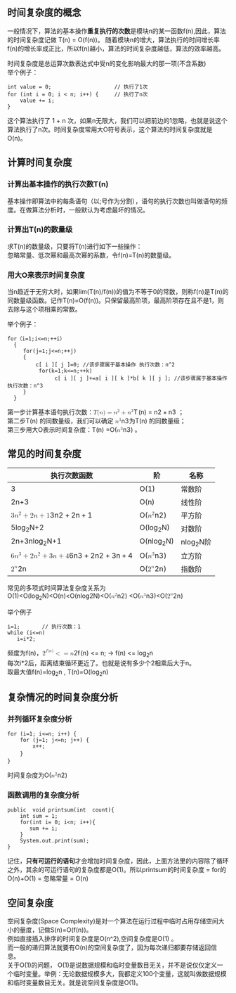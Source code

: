 <!DOCTYPE html>
<html>

<head>
  <meta charset="utf-8">
  <meta name="viewport" content="width=device-width, initial-scale=1.0">
  <title>时间复杂度和空间复杂度</title>
  <link rel="stylesheet" href="https://stackedit.io/style.css" />
</head>

<body class="stackedit">
  <div class="stackedit__html"><h2 id="时间复杂度的概念">时间复杂度的概念</h2>
<p>一般情况下，算法的基本操作<strong>重复执行的次数</strong>是模块n的某一函数f(n),因此，算法的时间复杂度记做 T(n) = O(f(n))。 随着模块n的增大，算法执行的时间增长率f(n)的增长率成正比，所以f(n)越小，算法的时间复杂度越低，算法的效率越高。</p>
<p>时间复杂度是总运算次数表达式中受n的变化影响最大的那一项(不含系数)<br>
举个例子：</p>
<pre><code>int value = 0;                    // 执行了1次
for (int i = 0; i &lt; n; i++) {     // 执行了n次
    value += i;
}
</code></pre>
<p>这个算法执行了 1 + n 次，如果n无限大，我们可以把前边的1忽略，也就是说这个算法执行了n次。时间复杂度常用大O符号表示，这个算法的时间复杂度就是O(n)。</p>
<h2 id="计算时间复杂度">计算时间复杂度</h2>
<h3 id="计算出基本操作的执行次数tn">计算出基本操作的执行次数T(n)</h3>
<p>基本操作即算法中的每条语句（以;号作为分割），语句的执行次数也叫做语句的频度。在做算法分析时，一般默认为考虑最坏的情况。</p>
<h3 id="计算出tn的数量级">计算出T(n)的数量级</h3>
<p>求T(n)的数量级，只要将T(n)进行如下一些操作：<br>
忽略常量、低次幂和最高次幂的系数，令f(n)=T(n)的数量级。</p>
<h3 id="用大o来表示时间复杂度">用大O来表示时间复杂度</h3>
<p>当n趋近于无穷大时，如果lim(T(n)/f(n))的值为不等于0的常数，则称f(n)是T(n)的同数量级函数。记作T(n)=O(f(n))。只保留最高阶项，最高阶项存在且不是1，则去除与这个项相乘的常数。</p>
<p>举个例子：</p>
<pre><code>for（i=1;i&lt;=n;++i）
  {
     for(j=1;j&lt;=n;++j)
     {
         c[ i ][ j ]=0; //该步骤属于基本操作 执行次数：n^2
          for(k=1;k&lt;=n;++k)
               c[ i ][ j ]+=a[ i ][ k ]*b[ k ][ j ]; //该步骤属于基本操作 执行次数：n^3
     }
  }
</code></pre>
<p>第一步计算基本语句执行次数：<span class="katex--inline"><span class="katex"><span class="katex-mathml"><math><semantics><mrow><mi>T</mi><mo stretchy="false">(</mo><mi>n</mi><mo stretchy="false">)</mo><mo>=</mo><msup><mi>n</mi><mn>2</mn></msup><mo>+</mo><msup><mi>n</mi><mn>3</mn></msup></mrow><annotation encoding="application/x-tex">T(n) = n^{2}+n^{3}</annotation></semantics></math></span><span class="katex-html" aria-hidden="true"><span class="base"><span class="strut" style="height: 1em; vertical-align: -0.25em;"></span><span class="mord mathdefault" style="margin-right: 0.13889em;">T</span><span class="mopen">(</span><span class="mord mathdefault">n</span><span class="mclose">)</span><span class="mspace" style="margin-right: 0.277778em;"></span><span class="mrel">=</span><span class="mspace" style="margin-right: 0.277778em;"></span></span><span class="base"><span class="strut" style="height: 0.897438em; vertical-align: -0.08333em;"></span><span class="mord"><span class="mord mathdefault">n</span><span class="msupsub"><span class="vlist-t"><span class="vlist-r"><span class="vlist" style="height: 0.814108em;"><span class="" style="top: -3.063em; margin-right: 0.05em;"><span class="pstrut" style="height: 2.7em;"></span><span class="sizing reset-size6 size3 mtight"><span class="mord mtight"><span class="mord mtight">2</span></span></span></span></span></span></span></span></span><span class="mspace" style="margin-right: 0.222222em;"></span><span class="mbin">+</span><span class="mspace" style="margin-right: 0.222222em;"></span></span><span class="base"><span class="strut" style="height: 0.814108em; vertical-align: 0em;"></span><span class="mord"><span class="mord mathdefault">n</span><span class="msupsub"><span class="vlist-t"><span class="vlist-r"><span class="vlist" style="height: 0.814108em;"><span class="" style="top: -3.063em; margin-right: 0.05em;"><span class="pstrut" style="height: 2.7em;"></span><span class="sizing reset-size6 size3 mtight"><span class="mord mtight"><span class="mord mtight">3</span></span></span></span></span></span></span></span></span></span></span></span></span> ；<br>
第二步T(n) 的同数量级，我们可以确定 <span class="katex--inline"><span class="katex"><span class="katex-mathml"><math><semantics><mrow><msup><mi>n</mi><mn>3</mn></msup></mrow><annotation encoding="application/x-tex">n^{3}</annotation></semantics></math></span><span class="katex-html" aria-hidden="true"><span class="base"><span class="strut" style="height: 0.814108em; vertical-align: 0em;"></span><span class="mord"><span class="mord mathdefault">n</span><span class="msupsub"><span class="vlist-t"><span class="vlist-r"><span class="vlist" style="height: 0.814108em;"><span class="" style="top: -3.063em; margin-right: 0.05em;"><span class="pstrut" style="height: 2.7em;"></span><span class="sizing reset-size6 size3 mtight"><span class="mord mtight"><span class="mord mtight">3</span></span></span></span></span></span></span></span></span></span></span></span></span>为T(n) 的同数量级；<br>
第三步用大O表示时间复杂度：T(n) =O(<span class="katex--inline"><span class="katex"><span class="katex-mathml"><math><semantics><mrow><msup><mi>n</mi><mn>3</mn></msup></mrow><annotation encoding="application/x-tex">n^{3}</annotation></semantics></math></span><span class="katex-html" aria-hidden="true"><span class="base"><span class="strut" style="height: 0.814108em; vertical-align: 0em;"></span><span class="mord"><span class="mord mathdefault">n</span><span class="msupsub"><span class="vlist-t"><span class="vlist-r"><span class="vlist" style="height: 0.814108em;"><span class="" style="top: -3.063em; margin-right: 0.05em;"><span class="pstrut" style="height: 2.7em;"></span><span class="sizing reset-size6 size3 mtight"><span class="mord mtight"><span class="mord mtight">3</span></span></span></span></span></span></span></span></span></span></span></span></span>) 。</p>
<h2 id="常见的时间复杂度">常见的时间复杂度</h2>

<table>
<thead>
<tr>
<th>执行次数函数</th>
<th>阶</th>
<th>名称</th>
</tr>
</thead>
<tbody>
<tr>
<td>3</td>
<td>O(1)</td>
<td>常数阶</td>
</tr>
<tr>
<td>2n+3</td>
<td>O(n)</td>
<td>线性阶</td>
</tr>
<tr>
<td><span class="katex--inline"><span class="katex"><span class="katex-mathml"><math><semantics><mrow><mn>3</mn><msup><mi>n</mi><mn>2</mn></msup><mo>+</mo><mn>2</mn><mi>n</mi><mo>+</mo><mn>1</mn></mrow><annotation encoding="application/x-tex">3n^{2}+2n+1</annotation></semantics></math></span><span class="katex-html" aria-hidden="true"><span class="base"><span class="strut" style="height: 0.897438em; vertical-align: -0.08333em;"></span><span class="mord">3</span><span class="mord"><span class="mord mathdefault">n</span><span class="msupsub"><span class="vlist-t"><span class="vlist-r"><span class="vlist" style="height: 0.814108em;"><span class="" style="top: -3.063em; margin-right: 0.05em;"><span class="pstrut" style="height: 2.7em;"></span><span class="sizing reset-size6 size3 mtight"><span class="mord mtight"><span class="mord mtight">2</span></span></span></span></span></span></span></span></span><span class="mspace" style="margin-right: 0.222222em;"></span><span class="mbin">+</span><span class="mspace" style="margin-right: 0.222222em;"></span></span><span class="base"><span class="strut" style="height: 0.72777em; vertical-align: -0.08333em;"></span><span class="mord">2</span><span class="mord mathdefault">n</span><span class="mspace" style="margin-right: 0.222222em;"></span><span class="mbin">+</span><span class="mspace" style="margin-right: 0.222222em;"></span></span><span class="base"><span class="strut" style="height: 0.64444em; vertical-align: 0em;"></span><span class="mord">1</span></span></span></span></span></td>
<td>O(<span class="katex--inline"><span class="katex"><span class="katex-mathml"><math><semantics><mrow><msup><mi>n</mi><mn>2</mn></msup></mrow><annotation encoding="application/x-tex">n^{2}</annotation></semantics></math></span><span class="katex-html" aria-hidden="true"><span class="base"><span class="strut" style="height: 0.814108em; vertical-align: 0em;"></span><span class="mord"><span class="mord mathdefault">n</span><span class="msupsub"><span class="vlist-t"><span class="vlist-r"><span class="vlist" style="height: 0.814108em;"><span class="" style="top: -3.063em; margin-right: 0.05em;"><span class="pstrut" style="height: 2.7em;"></span><span class="sizing reset-size6 size3 mtight"><span class="mord mtight"><span class="mord mtight">2</span></span></span></span></span></span></span></span></span></span></span></span></span>)</td>
<td>平方阶</td>
</tr>
<tr>
<td>5log<sub>2</sub>N+2</td>
<td>O(log<sub>2</sub>N)</td>
<td>对数阶</td>
</tr>
<tr>
<td>2n+3nlog<sub>2</sub>N+1</td>
<td>O(nlog<sub>2</sub>N)</td>
<td>nlog<sub>2</sub>N阶</td>
</tr>
<tr>
<td><span class="katex--inline"><span class="katex"><span class="katex-mathml"><math><semantics><mrow><mn>6</mn><msup><mi>n</mi><mn>3</mn></msup><mo>+</mo><mn>2</mn><msup><mi>n</mi><mn>2</mn></msup><mo>+</mo><mn>3</mn><mi>n</mi><mo>+</mo><mn>4</mn></mrow><annotation encoding="application/x-tex">6n^{3}+2n^{2}+3n+4</annotation></semantics></math></span><span class="katex-html" aria-hidden="true"><span class="base"><span class="strut" style="height: 0.897438em; vertical-align: -0.08333em;"></span><span class="mord">6</span><span class="mord"><span class="mord mathdefault">n</span><span class="msupsub"><span class="vlist-t"><span class="vlist-r"><span class="vlist" style="height: 0.814108em;"><span class="" style="top: -3.063em; margin-right: 0.05em;"><span class="pstrut" style="height: 2.7em;"></span><span class="sizing reset-size6 size3 mtight"><span class="mord mtight"><span class="mord mtight">3</span></span></span></span></span></span></span></span></span><span class="mspace" style="margin-right: 0.222222em;"></span><span class="mbin">+</span><span class="mspace" style="margin-right: 0.222222em;"></span></span><span class="base"><span class="strut" style="height: 0.897438em; vertical-align: -0.08333em;"></span><span class="mord">2</span><span class="mord"><span class="mord mathdefault">n</span><span class="msupsub"><span class="vlist-t"><span class="vlist-r"><span class="vlist" style="height: 0.814108em;"><span class="" style="top: -3.063em; margin-right: 0.05em;"><span class="pstrut" style="height: 2.7em;"></span><span class="sizing reset-size6 size3 mtight"><span class="mord mtight"><span class="mord mtight">2</span></span></span></span></span></span></span></span></span><span class="mspace" style="margin-right: 0.222222em;"></span><span class="mbin">+</span><span class="mspace" style="margin-right: 0.222222em;"></span></span><span class="base"><span class="strut" style="height: 0.72777em; vertical-align: -0.08333em;"></span><span class="mord">3</span><span class="mord mathdefault">n</span><span class="mspace" style="margin-right: 0.222222em;"></span><span class="mbin">+</span><span class="mspace" style="margin-right: 0.222222em;"></span></span><span class="base"><span class="strut" style="height: 0.64444em; vertical-align: 0em;"></span><span class="mord">4</span></span></span></span></span></td>
<td>O(<span class="katex--inline"><span class="katex"><span class="katex-mathml"><math><semantics><mrow><msup><mi>n</mi><mn>3</mn></msup></mrow><annotation encoding="application/x-tex">n^{3}</annotation></semantics></math></span><span class="katex-html" aria-hidden="true"><span class="base"><span class="strut" style="height: 0.814108em; vertical-align: 0em;"></span><span class="mord"><span class="mord mathdefault">n</span><span class="msupsub"><span class="vlist-t"><span class="vlist-r"><span class="vlist" style="height: 0.814108em;"><span class="" style="top: -3.063em; margin-right: 0.05em;"><span class="pstrut" style="height: 2.7em;"></span><span class="sizing reset-size6 size3 mtight"><span class="mord mtight"><span class="mord mtight">3</span></span></span></span></span></span></span></span></span></span></span></span></span>)</td>
<td>立方阶</td>
</tr>
<tr>
<td><span class="katex--inline"><span class="katex"><span class="katex-mathml"><math><semantics><mrow><msup><mn>2</mn><mi>n</mi></msup></mrow><annotation encoding="application/x-tex">2^{n}</annotation></semantics></math></span><span class="katex-html" aria-hidden="true"><span class="base"><span class="strut" style="height: 0.664392em; vertical-align: 0em;"></span><span class="mord"><span class="mord">2</span><span class="msupsub"><span class="vlist-t"><span class="vlist-r"><span class="vlist" style="height: 0.664392em;"><span class="" style="top: -3.063em; margin-right: 0.05em;"><span class="pstrut" style="height: 2.7em;"></span><span class="sizing reset-size6 size3 mtight"><span class="mord mtight"><span class="mord mathdefault mtight">n</span></span></span></span></span></span></span></span></span></span></span></span></span></td>
<td>O(<span class="katex--inline"><span class="katex"><span class="katex-mathml"><math><semantics><mrow><msup><mn>2</mn><mi>n</mi></msup></mrow><annotation encoding="application/x-tex">2^{n}</annotation></semantics></math></span><span class="katex-html" aria-hidden="true"><span class="base"><span class="strut" style="height: 0.664392em; vertical-align: 0em;"></span><span class="mord"><span class="mord">2</span><span class="msupsub"><span class="vlist-t"><span class="vlist-r"><span class="vlist" style="height: 0.664392em;"><span class="" style="top: -3.063em; margin-right: 0.05em;"><span class="pstrut" style="height: 2.7em;"></span><span class="sizing reset-size6 size3 mtight"><span class="mord mtight"><span class="mord mathdefault mtight">n</span></span></span></span></span></span></span></span></span></span></span></span></span>)</td>
<td>指数阶</td>
</tr>
</tbody>
</table><p>常见的多项式时间算法复杂度关系为<br>
O(1)&lt;O(log<sub>2</sub>N)&lt;O(n)&lt;O(nlog2N)&lt;O(<span class="katex--inline"><span class="katex"><span class="katex-mathml"><math><semantics><mrow><msup><mi>n</mi><mn>2</mn></msup></mrow><annotation encoding="application/x-tex">n^{2}</annotation></semantics></math></span><span class="katex-html" aria-hidden="true"><span class="base"><span class="strut" style="height: 0.814108em; vertical-align: 0em;"></span><span class="mord"><span class="mord mathdefault">n</span><span class="msupsub"><span class="vlist-t"><span class="vlist-r"><span class="vlist" style="height: 0.814108em;"><span class="" style="top: -3.063em; margin-right: 0.05em;"><span class="pstrut" style="height: 2.7em;"></span><span class="sizing reset-size6 size3 mtight"><span class="mord mtight"><span class="mord mtight">2</span></span></span></span></span></span></span></span></span></span></span></span></span>) &lt;O(<span class="katex--inline"><span class="katex"><span class="katex-mathml"><math><semantics><mrow><msup><mi>n</mi><mn>3</mn></msup></mrow><annotation encoding="application/x-tex">n^{3}</annotation></semantics></math></span><span class="katex-html" aria-hidden="true"><span class="base"><span class="strut" style="height: 0.814108em; vertical-align: 0em;"></span><span class="mord"><span class="mord mathdefault">n</span><span class="msupsub"><span class="vlist-t"><span class="vlist-r"><span class="vlist" style="height: 0.814108em;"><span class="" style="top: -3.063em; margin-right: 0.05em;"><span class="pstrut" style="height: 2.7em;"></span><span class="sizing reset-size6 size3 mtight"><span class="mord mtight"><span class="mord mtight">3</span></span></span></span></span></span></span></span></span></span></span></span></span>)&lt;O(<span class="katex--inline"><span class="katex"><span class="katex-mathml"><math><semantics><mrow><msup><mn>2</mn><mi>n</mi></msup></mrow><annotation encoding="application/x-tex">2^{n}</annotation></semantics></math></span><span class="katex-html" aria-hidden="true"><span class="base"><span class="strut" style="height: 0.664392em; vertical-align: 0em;"></span><span class="mord"><span class="mord">2</span><span class="msupsub"><span class="vlist-t"><span class="vlist-r"><span class="vlist" style="height: 0.664392em;"><span class="" style="top: -3.063em; margin-right: 0.05em;"><span class="pstrut" style="height: 2.7em;"></span><span class="sizing reset-size6 size3 mtight"><span class="mord mtight"><span class="mord mathdefault mtight">n</span></span></span></span></span></span></span></span></span></span></span></span></span>)</p>
<p>举个例子</p>
<pre><code>i=1;       // 执行次数：1
while (i&lt;=n)
   i=i*2;  
</code></pre>
<p>频度为f(n)，<span class="katex--inline"><span class="katex"><span class="katex-mathml"><math><semantics><mrow><msup><mn>2</mn><mrow><mi>f</mi><mo stretchy="false">(</mo><mi>n</mi><mo stretchy="false">)</mo></mrow></msup><mo>&lt;</mo><mo>=</mo><mi>n</mi></mrow><annotation encoding="application/x-tex">2^{f(n)}&lt;=n</annotation></semantics></math></span><span class="katex-html" aria-hidden="true"><span class="base"><span class="strut" style="height: 0.9271em; vertical-align: -0.0391em;"></span><span class="mord"><span class="mord">2</span><span class="msupsub"><span class="vlist-t"><span class="vlist-r"><span class="vlist" style="height: 0.888em;"><span class="" style="top: -3.063em; margin-right: 0.05em;"><span class="pstrut" style="height: 2.7em;"></span><span class="sizing reset-size6 size3 mtight"><span class="mord mtight"><span class="mord mathdefault mtight" style="margin-right: 0.10764em;">f</span><span class="mopen mtight">(</span><span class="mord mathdefault mtight">n</span><span class="mclose mtight">)</span></span></span></span></span></span></span></span></span><span class="mspace" style="margin-right: 0.277778em;"></span><span class="mrel">&lt;</span></span><span class="base"><span class="strut" style="height: 0.36687em; vertical-align: 0em;"></span><span class="mrel">=</span><span class="mspace" style="margin-right: 0.277778em;"></span></span><span class="base"><span class="strut" style="height: 0.43056em; vertical-align: 0em;"></span><span class="mord mathdefault">n</span></span></span></span></span>; -&gt; f(n) &lt;= log<sub>2</sub>n<br>
每次i*2后，距离结束循环更近了。也就是说有多少个2相乘后大于n。<br>
取最大值f(n)=log<sub>2</sub>n , T(n)=O(log<sub>2</sub>n)</p>
<h2 id="复杂情况的时间复杂度分析">复杂情况的时间复杂度分析</h2>
<h3 id="并列循环复杂度分析">并列循环复杂度分析</h3>
<pre><code>for (i=1; i&lt;=n; i++) {
	for (j=1; j&lt;=n; j++) {
		x++; 
	}　　 
}　　
</code></pre>
<p>时间复杂度为O(<span class="katex--inline"><span class="katex"><span class="katex-mathml"><math><semantics><mrow><msup><mi>n</mi><mn>2</mn></msup></mrow><annotation encoding="application/x-tex">n^{2}</annotation></semantics></math></span><span class="katex-html" aria-hidden="true"><span class="base"><span class="strut" style="height: 0.814108em; vertical-align: 0em;"></span><span class="mord"><span class="mord mathdefault">n</span><span class="msupsub"><span class="vlist-t"><span class="vlist-r"><span class="vlist" style="height: 0.814108em;"><span class="" style="top: -3.063em; margin-right: 0.05em;"><span class="pstrut" style="height: 2.7em;"></span><span class="sizing reset-size6 size3 mtight"><span class="mord mtight"><span class="mord mtight">2</span></span></span></span></span></span></span></span></span></span></span></span></span>)</p>
<h3 id="函数调用的复杂度分析">函数调用的复杂度分析</h3>
<pre><code>public  void printsum(int  count){
    int sum = 1;
    for(int i= 0; i&lt;n; i++){
       sum += i;
    }   
    System.out.print(sum);
}
</code></pre>
<p>记住，<strong>只有可运行的语句</strong>才会增加时间复杂度，因此，上面方法里的内容除了循环之外，其余的可运行语句的复杂度都是O(1)。所以printsum的时间复杂度 = for的O(n)+O(1) = 忽略常量 = O(n)</p>
<h2 id="空间复杂度">空间复杂度</h2>
<p>空间复杂度(Space Complexity)是对一个算法在运行过程中临时占用存储空间大小的量度，记做S(n)=O(f(n))。<br>
例如直接插入排序的时间复杂度是O(n^2),空间复杂度是O(1) 。<br>
而一般的递归算法就要有O(n)的空间复杂度了，因为每次递归都要存储返回信息。<br>
关于O(1)的问题， O(1)是说数据规模和临时变量数目无关，并不是说仅仅定义一个临时变量。举例：无论数据规模多大，我都定义100个变量，这就叫做数据规模和临时变量数目无关。就是说空间复杂度是O(1)。</p>
</div>
</body>

</html>
